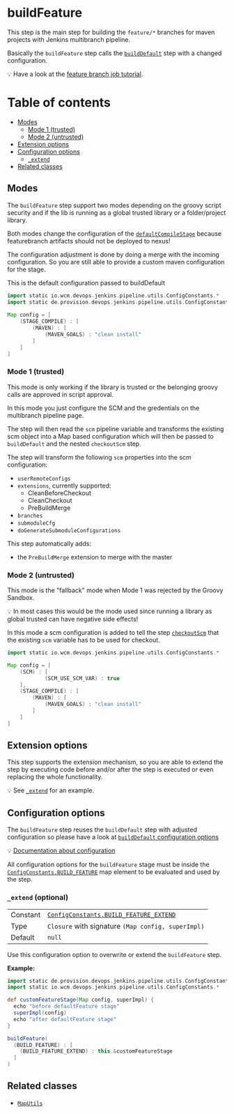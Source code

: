 # buildFeature

This step is the main step for building the `feature/*` branches for
maven projects with Jenkins multibranch pipeline.

Basically the `buildFeature` step calls the
[`buildDefault`](buildDefault.md) step with a changed configuration.

:bulb: Have a look at the
[feature branch job tutorial](../docs/tutorials/setup-feature-branch/README.md).

# Table of contents

* [Modes](#modes)
  * [Mode 1 (trusted)](#mode-1-trusted)
  * [Mode 2 (untrusted)](#mode-2-untrusted)
* [Extension options](#extension-options)
* [Configuration options](#configuration-options)
  * [`_extend`](#_extend-optional)
* [Related classes](#related-classes)

## Modes

The `buildFeature` step support two modes depending on the groovy script
security and if the lib is running as a global trusted library or a
folder/project library.

Both modes change the configuration of the
[`defaultCompileStage`](defaultCompileStage.md) because featurebranch
artifacts should not be deployed to nexus!

The configuration adjustment is done by doing a merge with the incoming
configuration. So you are still able to provide a custom maven
configuration for the stage.

This is the default configuration passed to buildDefault
```groovy
import static io.wcm.devops.jenkins.pipeline.utils.ConfigConstants.*
import static de.provision.devops.jenkins.pipeline.utils.ConfigConstants.*
 
Map config = [
    (STAGE_COMPILE) : [
        (MAVEN) : [
            (MAVEN_GOALS) : "clean install"
        ]
    ]
]
```

### Mode 1 (trusted)

This mode is only working if the library is trusted or the belonging
groovy calls are approved in script approval.

In this mode you just configure the SCM and the gredentials on the
multibranch pipeline page.

The step will then read the `scm` pipeline variable and transforms the
existing scm object into a Map based configuration which will then be
passed to `buildDefault` and the nested `checkoutScm` step.

The step will transform the following `scm` properties into the scm configuration:
* `userRemoteConfigs`
* `extensions`, currently supported:
    *  CleanBeforeCheckout
    *  CleanCheckout
    *  PreBuildMerge
*  `branches`
*  `submoduleCfg`
*  `doGenerateSubmoduleConfigurations`

This step automatically adds:
* the `PreBuildMerge` extension to merge with the master

### Mode 2 (untrusted)

This mode is the "fallback" mode when Mode 1 was rejected by the Groovy
Sandbox.

:bulb: In most cases this would be the mode used since running a library
as global trusted can have negative side effects!

In this mode a scm configuration is added to tell the step
[`checkoutScm`](https://github.com/wcm-io-devops/jenkins-pipeline-library/blob/master/vars/checkoutScm.md)
that the existing `scm` variable has to be used for checkout.

```groovy
import static io.wcm.devops.jenkins.pipeline.utils.ConfigConstants.*

Map config = [
    (SCM) : [
            (SCM_USE_SCM_VAR) : true 
    ],
    (STAGE_COMPILE) : [
        (MAVEN) : [
            (MAVEN_GOALS) : "clean install"
        ]
    ]    
]
```

## Extension options

This step supports the extension mechanism, so you are able to extend
the step by executing code before and/or after the step is executed or
even replacing the whole functionality.

:bulb: See [`_extend`](#_extend-optional) for an example.

## Configuration options

The `buildFeature` step reuses the `buildDefault` step with adjusted
configuration so please have a look at
[`buildDefault` configuration options](buildDefault.md#configuration-options)

:bulb: [Documentation about configuration](../docs/config-structure.md)

All configuration options for the `buildFeature` stage must be inside
the
[`ConfigConstants.BUILD_FEATURE`](../src/de/provision/devops/jenkins/pipeline/utils/ConfigConstants.groovy)
map element to be evaluated and used by the step.

### `_extend` (optional)
|||
|---|---|
|Constant|[`ConfigConstants.BUILD_FEATURE_EXTEND`](../src/de/provision/devops/jenkins/pipeline/utils/ConfigConstants.groovy)|
|Type|`Closure` with signature `(Map config, superImpl)`|
|Default|`null`|

Use this configuration option to overwrite or extend the `buildFeature`
step.

**Example:**
```groovy
import static de.provision.devops.jenkins.pipeline.utils.ConfigConstants.*
import static io.wcm.devops.jenkins.pipeline.utils.ConfigConstants.*

def customFeatureStage(Map config, superImpl) {
  echo "before defaultFeature stage"
  superImpl(config)
  echo "after defaultFeature stage"
}

buildFeature(
  (BUILD_FEATURE) : [
    (BUILD_FEATURE_EXTEND) : this.&customFeatureStage
  ]
)

```

## Related classes
* [`MapUtils`](https://github.com/wcm-io-devops/jenkins-pipeline-library/blob/master/src/io/wcm/devops/jenkins/pipeline/utils/maps/MapUtils.groovy)
